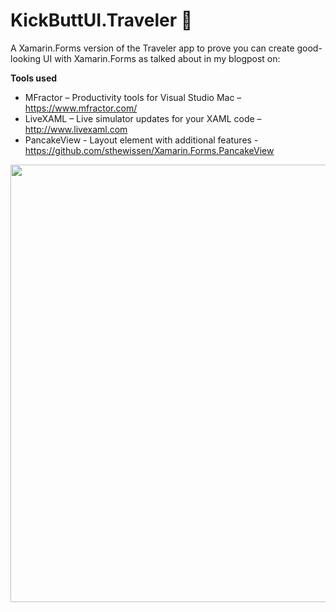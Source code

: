 # KickButtUI.Traveler 🙈

A Xamarin.Forms version of the Traveler app to prove you can create good-looking UI with Xamarin.Forms as talked about in my blogpost on: 

**Tools used**
- MFractor – Productivity tools for Visual Studio Mac – https://www.mfractor.com/
- LiveXAML – Live simulator updates for your XAML code – http://www.livexaml.com
- PancakeView - Layout element with additional features - https://github.com/sthewissen/Xamarin.Forms.PancakeView

<img src="https://github.com/sthewissen/KickassUI.Traveler/blob/master/both.png" width="700px"/>
